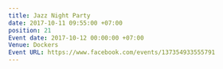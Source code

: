 ```yaml
---
title: Jazz Night Party
date: 2017-10-11 09:55:00 +07:00
position: 21
Event date: 2017-10-12 00:00:00 +07:00
Venue: Dockers
Event URL: https://www.facebook.com/events/137354933555791
---
```


